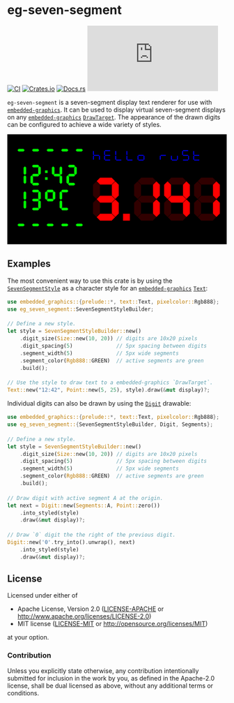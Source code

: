 # eg-seven-segment


[![CI](https://github.com/embedded-graphics/eg-seven-segment/actions/workflows/rust.yml/badge.svg)](https://github.com/embedded-graphics/eg-seven-segment/actions/workflows/rust.yml)
[![Crates.io](https://img.shields.io/crates/v/eg-seven-segment.svg)](https://crates.io/crates/eg-seven-segment)
[![Docs.rs](https://docs.rs/eg-seven-segment/badge.svg)](https://docs.rs/eg-seven-segment)
[![embedded-graphics on Matrix](https://img.shields.io/matrix/rust-embedded-graphics:matrix.org)](https://matrix.to/#/#rust-embedded-graphics:matrix.org)

`eg-seven-segment` is a seven-segment display text renderer for use with
[`embedded-graphics`]. It can be used to display virtual seven-segment displays
on any [`embedded-graphics`] [`DrawTarget`]. The appearance of the drawn digits
can be configured to achieve a wide variety of styles.

![eg-seven-segment example][img1]

## Examples

The most convenient way to use this crate is by using the [`SevenSegmentStyle`] as a
character style for an [`embedded-graphics`] [`Text`]:

```rust
use embedded_graphics::{prelude::*, text::Text, pixelcolor::Rgb888};
use eg_seven_segment::SevenSegmentStyleBuilder;

// Define a new style.
let style = SevenSegmentStyleBuilder::new()
    .digit_size(Size::new(10, 20)) // digits are 10x20 pixels
    .digit_spacing(5)              // 5px spacing between digits
    .segment_width(5)              // 5px wide segments
    .segment_color(Rgb888::GREEN)  // active segments are green
    .build();

// Use the style to draw text to a embedded-graphics `DrawTarget`.
Text::new("12:42", Point::new(5, 25), style).draw(&mut display)?;
```

Individual digits can also be drawn by using the [`Digit`] drawable:

```rust
use embedded_graphics::{prelude::*, text::Text, pixelcolor::Rgb888};
use eg_seven_segment::{SevenSegmentStyleBuilder, Digit, Segments};

// Define a new style.
let style = SevenSegmentStyleBuilder::new()
    .digit_size(Size::new(10, 20)) // digits are 10x20 pixels
    .digit_spacing(5)              // 5px spacing between digits
    .segment_width(5)              // 5px wide segments
    .segment_color(Rgb888::GREEN)  // active segments are green
    .build();

// Draw digit with active segment A at the origin.
let next = Digit::new(Segments::A, Point::zero())
    .into_styled(style)
    .draw(&mut display)?;

// Draw `0` digit the the right of the previous digit.
Digit::new('0'.try_into().unwrap(), next)
    .into_styled(style)
    .draw(&mut display)?;
```

[`embedded-graphics`]: https://docs.rs/embedded-graphics
[`Text`]: https://docs.rs/embedded-graphics/latest/embeddded_graphics/text/struct.Text.html
[`DrawTarget`]: https://docs.rs/embedded-graphics/latest/embeddded_graphics/draw_target/struct.DrawTarget.html
[`SevenSegmentStyle`]: https://docs.rs/eg-seven-segment/latest/eg_seven_segment/struct.SevenSegmentStyle.html
[`Digit`]: https://docs.rs/eg-seven-segment/latest/eg_seven_segment/struct.Digit.html
[img1]: assets/styles.png

[`embedded-graphics`]: embedded_graphics
[`Text`]: embedded_graphics::text::Text
[`DrawTarget`]: embedded_graphics::draw_target::DrawTarget

## License

Licensed under either of

- Apache License, Version 2.0 ([LICENSE-APACHE](LICENSE-APACHE) or
  http://www.apache.org/licenses/LICENSE-2.0)
- MIT license ([LICENSE-MIT](LICENSE-MIT) or http://opensource.org/licenses/MIT)

at your option.

### Contribution

Unless you explicitly state otherwise, any contribution intentionally submitted for inclusion in the
work by you, as defined in the Apache-2.0 license, shall be dual licensed as above, without any
additional terms or conditions.
